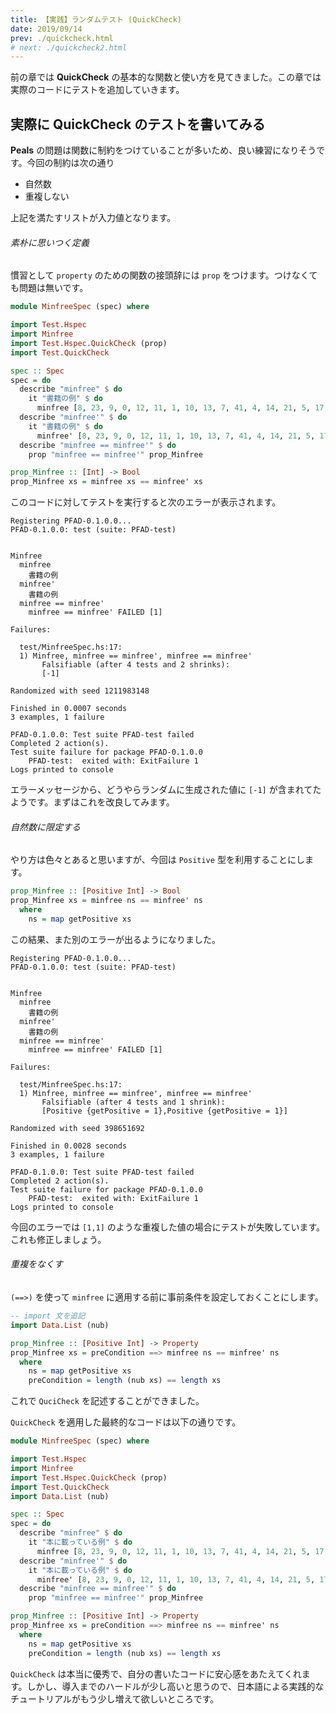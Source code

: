 ```yaml
---
title: 【実践】ランダムテスト (QuickCheck)
date: 2019/09/14
prev: ./quickcheck.html
# next: ./quickcheck2.html
---
```


前の章では **QuickCheck** の基本的な関数と使い方を見てきました。この章では実際のコードにテストを追加していきます。

## 実際に QuickCheck のテストを書いてみる

**Peals** の問題は関数に制約をつけていることが多いため、良い練習になりそうです。今回の制約は次の通り

- 自然数
- 重複しない

上記を満たすリストが入力値となります。

###### 素朴に思いつく定義
慣習として `property` のための関数の接頭辞には `prop` をつけます。つけなくても問題は無いです。

```haskell:test/MinfreeSpec.hs
module MinfreeSpec (spec) where

import Test.Hspec
import Minfree
import Test.Hspec.QuickCheck (prop)
import Test.QuickCheck

spec :: Spec
spec = do
  describe "minfree" $ do
    it "書籍の例" $ do
      minfree [8, 23, 9, 0, 12, 11, 1, 10, 13, 7, 41, 4, 14, 21, 5, 17, 3, 19, 2, 6] `shouldBe` 15
  describe "minfree'" $ do
    it "書籍の例" $ do
      minfree' [8, 23, 9, 0, 12, 11, 1, 10, 13, 7, 41, 4, 14, 21, 5, 17, 3, 19, 2, 6] `shouldBe` 15
  describe "minfree == minfree'" $ do
    prop "minfree == minfree'" prop_Minfree

prop_Minfree :: [Int] -> Bool
prop_Minfree xs = minfree xs == minfree' xs
```

このコードに対してテストを実行すると次のエラーが表示されます。

```shell-session
Registering PFAD-0.1.0.0...
PFAD-0.1.0.0: test (suite: PFAD-test)


Minfree
  minfree
    書籍の例
  minfree'
    書籍の例
  minfree == minfree'
    minfree == minfree' FAILED [1]

Failures:

  test/MinfreeSpec.hs:17:
  1) Minfree, minfree == minfree', minfree == minfree'
       Falsifiable (after 4 tests and 2 shrinks):
       [-1]

Randomized with seed 1211983148

Finished in 0.0007 seconds
3 examples, 1 failure

PFAD-0.1.0.0: Test suite PFAD-test failed
Completed 2 action(s).
Test suite failure for package PFAD-0.1.0.0
    PFAD-test:  exited with: ExitFailure 1
Logs printed to console
```

エラーメッセージから、どうやらランダムに生成された値に `[-1]` が含まれてたようです。まずはこれを改良してみます。

###### 自然数に限定する
やり方は色々とあると思いますが、今回は `Positive` 型を利用することにします。

```haskell:test/Minfree.hs
prop_Minfree :: [Positive Int] -> Bool
prop_Minfree xs = minfree ns == minfree' ns
  where
    ns = map getPositive xs
```

この結果、また別のエラーが出るようになりました。

```shell-session
Registering PFAD-0.1.0.0...
PFAD-0.1.0.0: test (suite: PFAD-test)


Minfree
  minfree
    書籍の例
  minfree'
    書籍の例
  minfree == minfree'
    minfree == minfree' FAILED [1]

Failures:

  test/MinfreeSpec.hs:17:
  1) Minfree, minfree == minfree', minfree == minfree'
       Falsifiable (after 4 tests and 1 shrink):
       [Positive {getPositive = 1},Positive {getPositive = 1}]

Randomized with seed 398651692

Finished in 0.0028 seconds
3 examples, 1 failure

PFAD-0.1.0.0: Test suite PFAD-test failed
Completed 2 action(s).
Test suite failure for package PFAD-0.1.0.0
    PFAD-test:  exited with: ExitFailure 1
Logs printed to console
```

今回のエラーでは `[1,1]` のような重複した値の場合にテストが失敗しています。これも修正しましょう。

###### 重複をなくす
`(==>)` を使って `minfree` に適用する前に事前条件を設定しておくことにします。

```haskell:test/Minfree.hs
-- import 文を追記
import Data.List (nub)

prop_Minfree :: [Positive Int] -> Property
prop_Minfree xs = preCondition ==> minfree ns == minfree' ns
  where
    ns = map getPositive xs
    preCondition = length (nub xs) == length xs
```

これで `QuciCheck` を記述することができました。


`QuickCheck` を適用した最終的なコードは以下の通りです。

```haskell:test/MinfreeSpec.hs
module MinfreeSpec (spec) where

import Test.Hspec
import Minfree
import Test.Hspec.QuickCheck (prop)
import Test.QuickCheck
import Data.List (nub)

spec :: Spec
spec = do
  describe "minfree" $ do
    it "本に載っている例" $ do
      minfree [8, 23, 9, 0, 12, 11, 1, 10, 13, 7, 41, 4, 14, 21, 5, 17, 3, 19, 2, 6] `shouldBe` 15
  describe "minfree'" $ do
    it "本に載っている例" $ do
      minfree' [8, 23, 9, 0, 12, 11, 1, 10, 13, 7, 41, 4, 14, 21, 5, 17, 3, 19, 2, 6] `shouldBe` 15
  describe "minfree == minfree'" $ do
    prop "minfree == minfree'" prop_Minfree

prop_Minfree :: [Positive Int] -> Property
prop_Minfree xs = preCondition ==> minfree ns == minfree' ns
  where
    ns = map getPositive xs
    preCondition = length (nub xs) == length xs
```

`QuickCheck` は本当に優秀で、自分の書いたコードに安心感をあたえてくれます。しかし、導入までのハードルが少し高いと思うので、日本語による実践的なチュートリアルがもう少し増えて欲しいところです。
